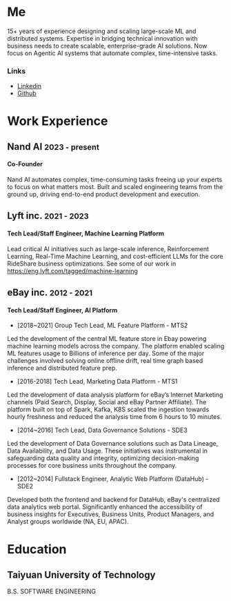 # Me
15+ years of experience designing and scaling large-scale ML and distributed systems. Expertise in bridging technical innovation with business needs to create scalable, enterprise-grade AI solutions. Now focus on Agentic AI systems that automate complex, time-intensive tasks.

### Links

* [Linkedin](https://www.linkedin.com/in/hflhmartin/)
* [Github](https://github.com/martin-liu)

# Work Experience
## Nand AI <small>2023 - present</small>
#### Co-Founder
Nand AI automates complex, time-consuming tasks freeing up your experts to focus on what matters most. 
Built and scaled engineering teams from the ground up, driving end-to-end product development and execution.

## Lyft inc. <small>2021 - 2023</small>
#### Tech Lead/Staff Engineer, Machine Learning Platform
Lead critical AI initiatives such as large-scale inference, Reinforcement Learning, Real-Time Machine Learning, and cost-efficient LLMs for the core RideShare business optimizations. See some of our work in https://eng.lyft.com/tagged/machine-learning

## eBay inc. <small>2012 - 2021</small>
#### Tech Lead/Staff Engineer, AI Platform

* [2018~2021] Group Tech Lead, ML Feature Platform - MTS2

Led the development of the central ML feature store in Ebay powering machine learning models across the company. The platform enabled scaling ML features usage to Billions of inference per day. Some of the major challenges involved solving online offline drift, real time graph based inference and distributed feature prep.

* [2016-2018] Tech Lead, Marketing Data Platform - MTS1 

Led the development of data analysis platform for eBay’s Internet Marketing channels (Paid Search, Display, Social and eBay Partner Affiliate). The platform built on top of Spark, Kafka, K8S scaled the ingestion towards hourly freshness and reduced the analysis time from 6 hours to 10 minutes.

* [2014~2016] Tech Lead, Data Governance Solutions - SDE3

Led the development of Data Governance solutions such as Data Lineage, Data Availability, and Data Usage. These initiatives was instrumental in safeguarding data quality and integrity, optimizing decision-making processes for core business units throughout the company.

* [2012~2014] Fullstack Engineer, Analytic Web Platform (DataHub) - SDE2

Developed both the frontend and backend for DataHub, eBay's centralized data analytics web portal. Significantly enhanced the accessibility of business insights for Executives, Business Units, Product Managers, and Analyst groups worldwide (NA, EU, APAC).


# Education
## Taiyuan University of Technology
B.S. SOFTWARE ENGINEERING

<br/>
<br/>
